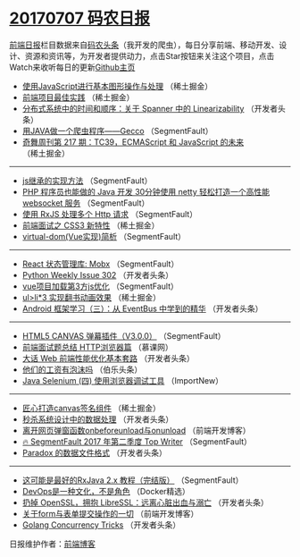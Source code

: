 # [20170707 码农日报](http://hao.caibaojian.com/date/2017/07/07)

[前端日报](http://caibaojian.com/c/news)栏目数据来自[码农头条](http://hao.caibaojian.com/)（我开发的爬虫），每日分享前端、移动开发、设计、资源和资讯等，为开发者提供动力，点击Star按钮来关注这个项目，点击Watch来收听每日的更新[Github主页](https://github.com/kujian/frontendDaily)
* [使用JavaScript进行基本图形操作与处理](http://hao.caibaojian.com/43713.html) （稀土掘金）
* [前端项目最佳实践](http://hao.caibaojian.com/43724.html) （稀土掘金）
* [分布式系统中的时间和顺序：关于 Spanner 中的 Linearizability](http://hao.caibaojian.com/43769.html) （开发者头条）
* [用JAVA做一个爬虫程序——Gecco](http://hao.caibaojian.com/43748.html) （SegmentFault）
* [奇舞周刊第 217 期：TC39，ECMAScript 和 JavaScript 的未来](http://hao.caibaojian.com/43715.html) （稀土掘金）

***
* [js继承的实现方法](http://hao.caibaojian.com/43739.html) （SegmentFault）
* [PHP 程序员也能做的 Java 开发 30分钟使用 netty 轻松打造一个高性能 websocket 服务](http://hao.caibaojian.com/43750.html) （SegmentFault）
* [使用 RxJS 处理多个 Http 请求](http://hao.caibaojian.com/43751.html) （SegmentFault）
* [前端面试之 CSS3 新特性](http://hao.caibaojian.com/43717.html) （稀土掘金）
* [virtual-dom(Vue实现)简析](http://hao.caibaojian.com/43741.html) （SegmentFault）

***
* [React 状态管理库: Mobx](http://hao.caibaojian.com/43742.html) （SegmentFault）
* [Python Weekly Issue 302](http://hao.caibaojian.com/43774.html) （开发者头条）
* [vue项目加载第3方js优化](http://hao.caibaojian.com/43743.html) （SegmentFault）
* [ul&gt;li*3 实现翻书动画效果](http://hao.caibaojian.com/43723.html) （稀土掘金）
* [Android 框架学习（三）：从 EventBus 中学到的精华](http://hao.caibaojian.com/43768.html) （开发者头条）

***
* [HTML5 CANVAS 弹幕插件（V3.0.0）](http://hao.caibaojian.com/43747.html) （SegmentFault）
* [前端面试题总结 HTTP浏览器篇](http://hao.caibaojian.com/43800.html) （慕课网）
* [大话 Web 前端性能优化基本套路](http://hao.caibaojian.com/43758.html) （开发者头条）
* [他们的工资有泡沫吗](http://hao.caibaojian.com/43811.html) （伯乐头条）
* [Java Selenium (四) 使用浏览器调试工具](http://hao.caibaojian.com/43801.html) （ImportNew）

***
* [匠心打造canvas签名组件](http://hao.caibaojian.com/43714.html) （稀土掘金）
* [秒杀系统设计中的数据处理](http://hao.caibaojian.com/43759.html) （开发者头条）
* [离开网页弹窗函数onbeforeunload与onunload](http://hao.caibaojian.com/43812.html) （前端开发博客）
* [🔥 SegmentFault 2017 年第二季度 Top Writer](http://hao.caibaojian.com/43738.html) （SegmentFault）
* [Paradox 的数据文件格式](http://hao.caibaojian.com/43770.html) （开发者头条）

***
* [这可能是最好的RxJava 2.x 教程（完结版）](http://hao.caibaojian.com/43749.html) （SegmentFault）
* [DevOps是一种文化，不是角色](http://hao.caibaojian.com/43802.html) （Docker精选）
* [扔掉 OpenSSL，拥抱 LibreSSL：远离心脏出血与溺亡](http://hao.caibaojian.com/43760.html) （开发者头条）
* [关于form与表单提交操作的一切](http://hao.caibaojian.com/43813.html) （前端开发博客）
* [Golang Concurrency Tricks](http://hao.caibaojian.com/43771.html) （开发者头条）

日报维护作者：[前端博客](http://caibaojian.com/) 